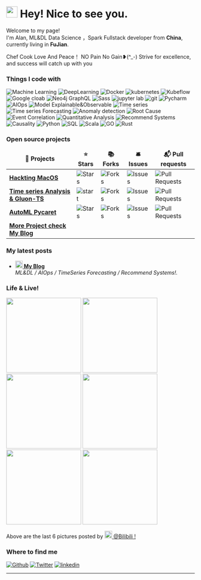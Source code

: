 <h1><img src="https://emojis.slackmojis.com/emojis/images/1531849430/4246/blob-sunglasses.gif?1531849430" width="30"/> Hey! Nice to see you.</h1>


<p>Welcome to my page! </br> I'm Alan, ML&DL Data Science ，Spark Fullstack developer from <b>China</b>, currently living in  <b>FuJian</b>. </p>
Chef Cook Love And Peace！ NO Pain No Gain❥(^_-) Strive for excellence, and success will catch up with you</p>
<h3>Things I code with</h3>
<p>
  <img alt="Machine Learning" src="https://img.shields.io/badge/-Machine Learning-45b8d8?style=flat-square&logo=MachineLearning&logoColor=white" />
  <img alt="DeepLearning" src="https://img.shields.io/badge/-DeepLearning-8DD6F9?style=flat-square&logo=DL&logoColor=white" /> 
  <img alt="Docker" src="https://img.shields.io/badge/-Docker-46a2f1?style=flat-square&logo=docker&logoColor=white" />
  <img alt="kubernetes" src="https://img.shields.io/badge/-kubernetes-2088FF?style=flat-square&logo=kubernetes&logoColor=white" />
   <img alt="Kubeflow" src="https://img.shields.io/badge/-Kubeflow-2088AE?style=flat-square&logo=Kubeflow&logoColor=white" />
  <img alt="Google cloab" src="https://img.shields.io/badge/-Google cloab-1a73e8?style=flat-square&logo=google-cloud&logoColor=white" />
  <img alt="Neo4j GraphQL" src="https://img.shields.io/badge/-Neo4j GraphQL-E10098?style=flat-square&logo=Neo4j&logoColor=white" />
  <img alt="Sass" src="https://img.shields.io/badge/-Sass-CC6699?style=flat-square&logo=sass&logoColor=white" />
  <img alt="jupyter lab" src="https://img.shields.io/badge/-Jupyter lab-db7092?style=flat-square&logo=jupyter lab&logoColor=white" />
  <img alt="git" src="https://img.shields.io/badge/-Git-F05032?style=flat-square&logo=git&logoColor=white" />
  <img alt="Pycharm" src="https://img.shields.io/badge/-Pycharm-F05032?style=flat-square&logo=Pycharm&logoColor=white" />
  <img alt="AIOps" src="https://img.shields.io/badge/-AIOps-ea2845?style=flat-square&logo=AIOps&logoColor=white" />
   <img alt="Model Explainable&Observable" src="https://img.shields.io/badge/-Model Explainable&Observable-ea2?style=flat-square&logo=Model Explainable&Observable&logoColor=white" />
  <img alt="Time series" src="https://img.shields.io/badge/-Time series-13aa?style=flat-square&logo=Time series&logoColor=white" />
  <img alt="Time series Forecasting " src="https://img.shields.io/badge/-Time series Forecasting-43853d?style=flat-square&logo=Time series Forecasting &logoColor=white" /> 
  <img alt="Anomaly detection" src="https://img.shields.io/badge/-Anomaly detection-DD0031?style=flat-square&logo=Anomaly detection&logoColor=white" />
  <img alt="Root Cause" src="https://img.shields.io/badge/-Root Cause-CB3837?style=flat-square&logo=Root Cause&logoColor=white" />
  <img alt="Event Correlation" src="https://img.shields.io/badge/-Event Correlation-E34F26?style=flat-square&logo=Event Correlation&logoColor=white" />
  <img alt="Quantitative Analysis" src="https://img.shields.io/badge/-Quantitative Analysis-2088FF?style=flat-square&logo=Quantitative analysis&logoColor=white" />
  <img alt="Recommend Systems" src="https://img.shields.io/badge/-Recommend Systems-43853d?style=flat-square&logo=Recommend Systems&logoColor=white" />
  <img alt="Causality" src="https://img.shields.io/badge/-Causality-CB3837?style=flat-square&logo=Causality&logoColor=white" />
  <img alt="Python" src="https://img.shields.io/badge/-Python-2088FF?style=flat-square&logo=Python&logoColor=white" />
  <img alt="SQL" src="https://img.shields.io/badge/-SQL-2088AE?style=flat-square&logo=MySQL&logoColor=white" />
  <img alt="Scala" src="https://img.shields.io/badge/-Scala-F7B93E?style=flat-square&logo=Scala&logoColor=white" />
  <img alt="GO" src="https://img.shields.io/badge/-GO-13aa52?style=flat-square&logo=GO&logoColor=white" />
  <img alt="Rust" src="https://img.shields.io/badge/-Rust-FB542B?style=flat-square&logo=Rust&logoColor=white" />
</p>
<h3>Open source projects</h3>
<table>
  <thead align="center">
    <tr border: none;>
      <td><b>🎁 Projects</b></td>
      <td><b>⭐ Stars</b></td>
      <td><b>📚 Forks</b></td>
      <td><b>🛎 Issues</b></td>
      <td><b>📬 Pull requests</b></td>
    </tr>
  </thead>
  <tbody>
    <tr>
      <td><a href="https://github.com/MInYangP-OU/opencore-Intel-i5-10400-Gigabyte-B460M-AORUS-PRO-AMD5500XT"><b>Hackting MacOS</b></a></td>
      <td><img alt="Stars" src="https://img.shields.io/github/stars/MInYangP-OU/opencore-Intel-i5-10400-Gigabyte-B460M-AORUS-PRO-AMD5500XT?style=flat-square&labelColor=343b41"/></td>
      <td><img alt="Forks" src="https://img.shields.io/github/forks/MInYangP-OU/opencore-Intel-i5-10400-Gigabyte-B460M-AORUS-PRO-AMD5500XT?style=flat-square&labelColor=343b41"/></td>
      <td><img alt="Issues" src="https://img.shields.io/github/issues/MInYangP-OU/opencore-Intel-i5-10400-Gigabyte-B460M-AORUS-PRO-AMD5500XT?style=flat-square&labelColor=343b41"/></td>
      <td><img alt="Pull Requests" src="https://img.shields.io/github/issues-pr/MInYangP-OU/opencore-Intel-i5-10400-Gigabyte-B460M-AORUS-PRO-AMD5500XT?style=flat-square&labelColor=343b41"/></td>
    </tr>
	  <tr>
      <td><a href="https://github.com/awslabs/gluonts"><b>Time series Analysis & Gluon-TS</b></a></td>
      <td><img alt="start" src="https://img.shields.io/github/stars/awslabs/gluonts?style=flat-square&labelColor=343b41"/></td>
      <td><img alt="Forks" src="https://img.shields.io/github/forks/awslabs/gluonts?style=flat-square&labelColor=343b41"/></td>
      <td><img alt="Issues" src="https://img.shields.io/github/issues/awslabs/gluonts?style=flat-square&labelColor=343b41"/></td>
      <td><img alt="Pull Requests" src="https://img.shields.io/github/issues-pr/awslabs/gluonts?style=flat-square&labelColor=343b41"/></td>
    </tr>
    <tr>
      <td><a href="https://github.com/pycaret/pycaret"><b>AutoML Pycaret</b></a></td>
      <td><img alt="Stars" src="https://img.shields.io/github/stars/pycaret/pycaret?style=flat-square&labelColor=343b41"/></td>
      <td><img alt="Forks" src="https://img.shields.io/github/forks/pycaret/pycaret?style=flat-square&labelColor=343b41"/></td>
      <td><img alt="Issues" src="https://img.shields.io/github/issues/pycaret/pycaret?style=flat-square&labelColor=343b41"/></td>
      <td><img alt="Pull Requests" src="https://img.shields.io/github/issues-pr/pycaret/pycaret?style=flat-square&labelColor=343b41"/></td>
    </tr>
    <tr>
      <td><a href="https://www.zhihu.com/people/ou-min-yang-38"><b>More Project check My Blog</b></a></td>
    </tr>
  </tbody>
</table>
<h3>My latest posts</h3>
<ul>
  <li><a href="https://www.zhihu.com/people/ou-min-yang-38/posts"><b><img src="https://emojipedia-us.s3.dualstack.us-west-1.amazonaws.com/thumbs/240/apple/237/fire_1f525.png" width="20" alt="new" /> My Blog</b></a><br/><i>ML&DL / AIOps / TimeSeries Forecasting / Recommend Systems!.</i></li>
  
</ul>
<h3>Life & Live!</h3>
<p><img width="200" src="https://i0.hdslb.com/bfs/new_dyn/2f523b44a46c45fe2c14f8e31d719af93033360.jpg@312w_312h_1e_1c.webp" />
 <img width="200" src="https://i0.hdslb.com/bfs/new_dyn/c8ab47998c6a7bcfdcc06ffb8be855ea3033360.jpg@312w_312h_1e_1c.webp" /> 
 <img width="200" src="https://i0.hdslb.com/bfs/new_dyn/8f1ff9c1a9383b0f4116c6329bbaf1c33033360.jpg@312w_312h_1e_1c.webp" />

 <img width="200" src="https://i0.hdslb.com/bfs/new_dyn/0660d799a970a008f17beb2a12567b323033360.jpg@312w_312h_1e_1c.webp" />
 <img width="200" src="	https://i0.hdslb.com/bfs/new_dyn/2ca50ae2479f65662dfad54fe8b693073033360.jpg@312w_312h_1e_1c.webp" /> 
 <img width="200" src="https://i0.hdslb.com/bfs/new_dyn/03360bcaa7ac0e4084f595ca6bd2208c3033360.jpg@312w_312h_1e_1c.webp" /></p>

<p>Above are the last 6 pictures posted by <a href="https://space.bilibili.com/3033360/dynamic?spm_id_from=444.41.my-info.face.click" target="_blank"><img src="https://gimg2.baidu.com/image_search/src=http%3A%2F%2Fgss0.baidu.com%2F-Po3dSag_xI4khGko9WTAnF6hhy%2Fzhidao%2Fpic%2Fitem%2Fb58f8c5494eef01f798168f3edfe9925bc317d6a.jpg&refer=http%3A%2F%2Fgss0.baidu.com&app=2002&size=f9999,10000&q=a80&n=0&g=0n&fmt=auto?sec=1667105824&t=cd87554bcb9e6d2c266f418ff3d9e1fc" width="20"/> @Bilibili !</a></p>
<h3>Where to find me</h3>
<p><a href="https://github.com/MInYangP-OU" target="_blank"><img alt="Github" src="https://img.shields.io/badge/GitHub-%2312100E.svg?&style=for-the-badge&logo=Github&logoColor=white" /></a> <a href="https://twitter.com/Guibz16" target="_blank"><img alt="Twitter" src="https://img.shields.io/badge/bilibili-%231DA1F2.svg?&style=for-the-badge&logo=bilibili&logoColor=white" /></a> <a href="https://www.linkedin.cn/incareer/in/ACoAACu1zi8B0H8aNo9zPLGm-8A4RDeXERLNtp4" target="_blank"><img alt="linkedin" src="https://img.shields.io/badge/linkedin-%230077B5.svg?&style=for-the-badge&logo=linkedin&logoColor=white" /></a> 
</p>

------------
